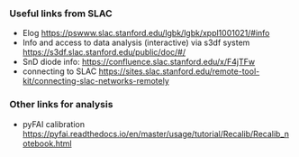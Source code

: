 ### Useful links from SLAC

* Elog https://pswww.slac.stanford.edu/lgbk/lgbk/xppl1001021/#info
* Info and access to data analysis (interactive) via s3df system https://s3df.slac.stanford.edu/public/doc/#/
* SnD diode info: https://confluence.slac.stanford.edu/x/F4jTFw
* connecting to SLAC https://sites.slac.stanford.edu/remote-tool-kit/connecting-slac-networks-remotely


### Other links for analysis

* pyFAI calibration https://pyfai.readthedocs.io/en/master/usage/tutorial/Recalib/Recalib_notebook.html

